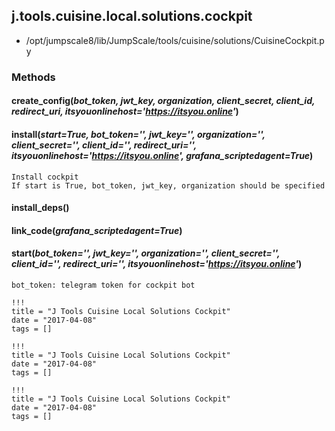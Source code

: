 <!-- toc -->
## j.tools.cuisine.local.solutions.cockpit

- /opt/jumpscale8/lib/JumpScale/tools/cuisine/solutions/CuisineCockpit.py

### Methods

#### create_config(*bot_token, jwt_key, organization, client_secret, client_id, redirect_uri, itsyouonlinehost='https://itsyou.online'*) 

#### install(*start=True, bot_token='', jwt_key='', organization='', client_secret='', client_id='', redirect_uri='', itsyouonlinehost='https://itsyou.online', grafana_scriptedagent=True*) 

```
Install cockpit
If start is True, bot_token, jwt_key, organization should be specified

```

#### install_deps() 

#### link_code(*grafana_scriptedagent=True*) 

#### start(*bot_token='', jwt_key='', organization='', client_secret='', client_id='', redirect_uri='', itsyouonlinehost='https://itsyou.online'*) 

```
bot_token: telegram token for cockpit bot

```


```
!!!
title = "J Tools Cuisine Local Solutions Cockpit"
date = "2017-04-08"
tags = []
```

```
!!!
title = "J Tools Cuisine Local Solutions Cockpit"
date = "2017-04-08"
tags = []
```

```
!!!
title = "J Tools Cuisine Local Solutions Cockpit"
date = "2017-04-08"
tags = []
```
